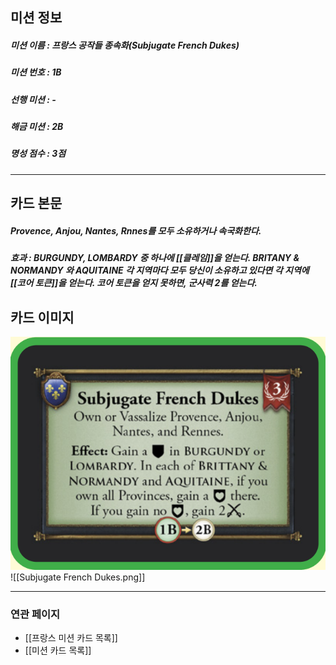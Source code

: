 ## 미션 정보
##### 미션 이름 : 프랑스 공작들 종속화(Subjugate French Dukes)
##### 미션 번호 : 1B
##### 선행 미션 : -
##### 해금 미션 : 2B
##### 명성 점수 : 3점
---
## 카드 본문
##### Provence, Anjou, Nantes, Rnnes를 모두 소유하거나 속국화한다. 
##### *효과*  : BURGUNDY, LOMBARDY 중 하나에 [[클레임]]을 얻는다. BRITANY & NORMANDY  와 AQUITAINE 각 지역마다 모두 당신이 소유하고 있다면 각 지역에 [[코어 토큰]]을 얻는다. 코어 토큰을 얻지 못하면, 군사력 2를 얻는다.

## 카드 이미지
<img src="\Assets\Subjugate French Dukes.png"/>
![[Subjugate French Dukes.png]]

--- 

### 연관 페이지
- [[프랑스 미션 카드 목록]]
- [[미션 카드 목록]]
